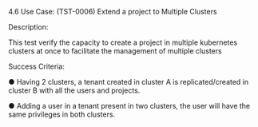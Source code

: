 4.6 Use Case: (TST-0006) Extend a project to Multiple Clusters

Description:

This test verify the capacity to create a project in multiple kubernetes clusters at once to facilitate
the management of multiple clusters

Success Criteria:

● Having 2 clusters, a tenant created in cluster A is replicated/created in cluster B with
all the users and projects.

● Adding a user in a tenant present in two clusters, the user will have the same
privileges in both clusters.
